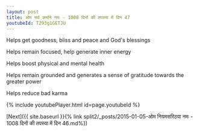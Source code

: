 ```yaml
---
layout: post
title: ओम सर्व कर्माने नमः - 1008 दिनों की तपस्या में दिन 47
youtubeId: T293g1GETJU
---
```

 
 
Helps get goodness, bliss and peace and God's blessings
 
Helps remain focused, help generate inner energy 
 
Helps boost physical and mental health 
 
Helps remain grounded and generates a sense of gratitude towards the greater power 
 
Helps reduce bad karma
 
 
 
 


{% include youtubePlayer.html id=page.youtubeId %}
 
[Next]({{ site.baseurl }}{% link  split2/_posts/2015-01-05-ओम नियमसरिठया नमः - 1008 दिनों की तपस्या में दिन 46.md%})
 
